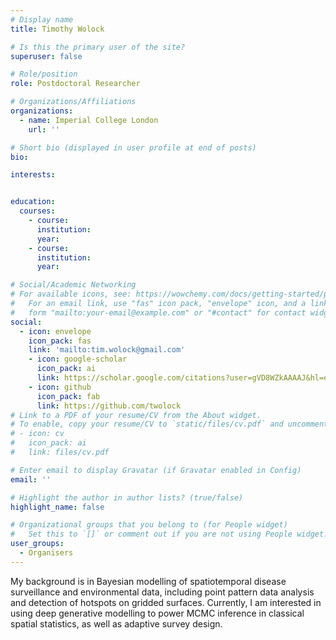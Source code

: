 ```yaml
---
# Display name
title: Timothy Wolock

# Is this the primary user of the site?
superuser: false

# Role/position
role: Postdoctoral Researcher

# Organizations/Affiliations
organizations:
  - name: Imperial College London
    url: ''

# Short bio (displayed in user profile at end of posts)
bio:

interests:


education:
  courses:
    - course:
      institution:  
      year:
    - course:
      institution:
      year:

# Social/Academic Networking
# For available icons, see: https://wowchemy.com/docs/getting-started/page-builder/#icons
#   For an email link, use "fas" icon pack, "envelope" icon, and a link in the
#   form "mailto:your-email@example.com" or "#contact" for contact widget.
social:
  - icon: envelope
    icon_pack: fas
    link: 'mailto:tim.wolock@gmail.com'
    - icon: google-scholar
      icon_pack: ai
      link: https://scholar.google.com/citations?user=gVD8WZkAAAAJ&hl=en&oi=sra
    - icon: github
      icon_pack: fab
      link: https://github.com/twolock
# Link to a PDF of your resume/CV from the About widget.
# To enable, copy your resume/CV to `static/files/cv.pdf` and uncomment the lines below.
# - icon: cv
#   icon_pack: ai
#   link: files/cv.pdf

# Enter email to display Gravatar (if Gravatar enabled in Config)
email: ''

# Highlight the author in author lists? (true/false)
highlight_name: false

# Organizational groups that you belong to (for People widget)
#   Set this to `[]` or comment out if you are not using People widget.
user_groups:
  - Organisers
---
```


My background is in Bayesian modelling of spatiotemporal disease surveillance and environmental data, including point pattern data analysis and detection of hotspots on gridded surfaces. Currently, I am interested in using deep generative modelling to power MCMC inference in classical spatial statistics, as well as adaptive survey design.
